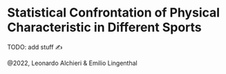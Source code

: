# Statistical Confrontation of Physical Characteristic in Different Sports

TODO: add stuff ✍️

@2022, Leonardo Alchieri & Emilio Lingenthal